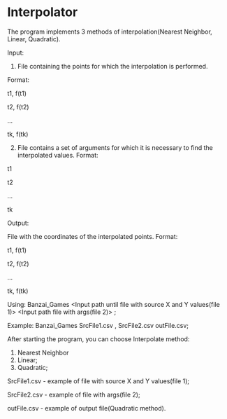 # Interpolator

The program implements 3 methods of interpolation(Nearest Neighbor, Linear, Quadratic). 

Input:
1) File containing the points for which the interpolation is performed.

Format:

t1, f(t1)

t2, f(t2)

...

tk, f(tk)

2) File contains a set of arguments for which it is necessary to find the interpolated values.
Format:

t1

t2

...

tk

Output:

File with the coordinates of the interpolated points.
Format:

t1, f(t1)

t2, f(t2)

...

tk, f(tk)

Using: 
Banzai_Games <Input path until file with source X and Y values(file 1)> <Delimiter> <Input path file with args(file 2)> <Path until output File>;

Example:
Banzai_Games SrcFile1.csv , SrcFile2.csv outFile.csv; 

After starting the program, you can choose Interpolate method:
1) Nearest Neighbor
2) Linear;
3) Quadratic;

SrcFile1.csv - example of file with source X and Y values(file 1);

SrcFile2.csv - example of file with args(file 2);

outFile.csv - example of output file(Quadratic method).
